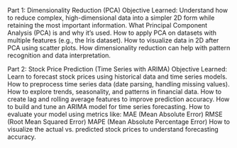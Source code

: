 Part 1: Dimensionality Reduction (PCA)
  Objective Learned:
Understand how to reduce complex, high-dimensional data into a simpler 2D form while retaining the most important information.
What Principal Component Analysis (PCA) is and why it’s used.
How to apply PCA on datasets with multiple features (e.g., the Iris dataset).
How to visualize data in 2D after PCA using scatter plots.
How dimensionality reduction can help with pattern recognition and data interpretation.

 Part 2: Stock Price Prediction (Time Series with ARIMA)
  Objective Learned:
Learn to forecast stock prices using historical data and time series models.
How to preprocess time series data (date parsing, handling missing values).
How to explore trends, seasonality, and patterns in financial data.
How to create lag and rolling average features to improve prediction accuracy.
How to build and tune an ARIMA model for time series forecasting.
How to evaluate your model using metrics like:
MAE (Mean Absolute Error)
RMSE (Root Mean Squared Error)
MAPE (Mean Absolute Percentage Error)
How to visualize the actual vs. predicted stock prices to understand forecasting accuracy.

